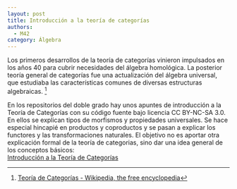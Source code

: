 ```yaml
---
layout: post
title: Introducción a la teoría de categorías
authors:
  - M42
category: Álgebra
---
```


Los primeros desarrollos de la teoría de categorías vinieron impulsados en los
años 40 para cubrir necesidades del álgebra homológica. La posterior teoría
general de categorías fue una actualización del álgebra universal, que estudiaba
las características comunes de diversas estructuras algebraicas. [^categoriaswikipedia]

En los repositorios del doble grado hay unos apuntes de introducción
a la Teoría de Categorías con su código fuente bajo licencia CC BY-NC-SA 3.0. En
ellos se explican tipos de morfismos y propiedades universales. Se
hace especial hincapié en productos y coproductos y se pasan a explicar
los functores y las transformaciones naturales. El objetivo no es aportar
otra explicación formal de la teoría de categorias, sino dar una idea
general de los conceptos básicos:  
[Introducción a la Teoría de Categorías](https://github.com/dgiim/introCategorias)


[^categoriaswikipedia]: [Teoría de Categorías - Wikipedia, the free encyclopedia](http://es.wikipedia.org/wiki/Teor%C3%ADa_de_categor%C3%ADas)
